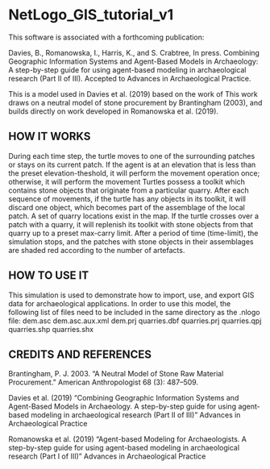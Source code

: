 # NetLogo_GIS_tutorial_v1

This software is associated with a forthcoming publication:

Davies, B., Romanowska, I., Harris, K., and S. Crabtree, In press. Combining Geographic Information Systems and Agent-Based Models in Archaeology: A step-by-step guide for using agent-based modeling in archaeological research (Part II of III). Accepted to Advances in Archaeological Practice.

This is a model used in Davies et al. (2019) based on the work of This work draws on a neutral model of stone procurement by Brantingham (2003), and builds directly on work developed in Romanowska et al. (2019).

## HOW IT WORKS

During each time step, the turtle moves to one of the surrounding patches or stays on its current patch. If the agent is at an elevation that is less than the preset elevation-theshold, it will perform the movement operation once; otherwise, it will perform the movement
Turtles possess a toolkit which contains stone objects that originate from a particular quarry. After each sequence of movements, if the turtle has any objects in its toolkit, it will discard one object, which becomes part of the assemblage of the local patch.
A set of quarry locations exist in the map. If the turtle crosses over a patch with a quarry, it will replenish its toolkit with stone objects from that quarry up to a preset max-carry limit.
After a period of time (time-limit), the simulation stops, and the patches with stone objects in their assemblages are shaded red according to the number of artefacts.

## HOW TO USE IT
This simulation is used to demonstrate how to import, use, and export GIS data for archaeological applications. In order to use this model, the following list of files need to be included in the same directory as the .nlogo file: dem.asc dem.asc.aux.xml dem.prj quarries.dbf quarries.prj quarries.qpj quarries.shp quarries.shx


## CREDITS AND REFERENCES
Brantingham, P. J. 2003. “A Neutral Model of Stone Raw Material Procurement.” American Anthropologist 68 (3): 487–509.

Davies et al. (2019) “Combining Geographic Information Systems and Agent-Based Models in Archaeology. A step-by-step guide for using agent-based modeling in archaeological research (Part II of III)” Advances in Archaeological Practice

Romanowska et al. (2019) “Agent-based Modeling for Archaeologists. A step-by-step guide for using agent-based modeling in archaeological research (Part I of III)” Advances in Archaeological Practice

